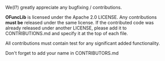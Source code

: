 We(I?) greatly appreciate any bugfixing / contributions.

**OFuncLib** is licensed under the Apache 2.0 LICENSE. Any contributions **must be** released under the same license.
If the contributed code was already released under another LICENSE, please add it to CONTRIBUTIONS.md and specify it at the top of each file.

All contributions must contain test for any significant added functionality.

Don't forget to add your name in CONTRIBUTORS.md